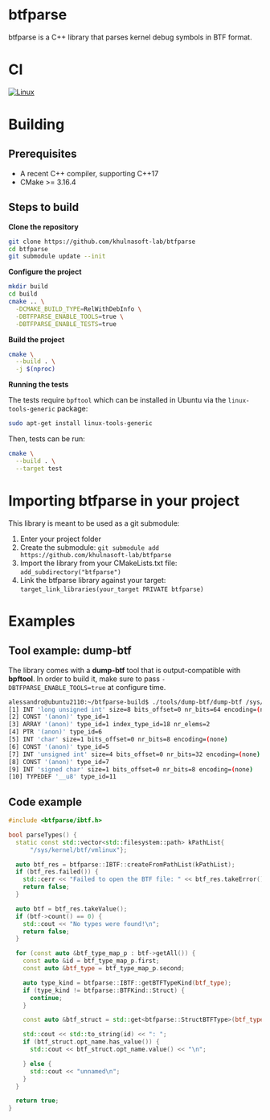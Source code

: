 # btfparse

btfparse is a C++ library that parses kernel debug symbols in BTF format.

# CI

[![Linux](https://github.com/khulnasoft-lab/btfparse/actions/workflows/main.yml/badge.svg)](https://github.com/khulnasoft-lab/btfparse/actions/workflows/main.yml)

# Building

## Prerequisites

 * A recent C++ compiler, supporting C++17
 * CMake >= 3.16.4

## Steps to build

**Clone the repository**

```bash
git clone https://github.com/khulnasoft-lab/btfparse
cd btfparse
git submodule update --init
```

**Configure the project**

```bash
mkdir build
cd build
cmake .. \
  -DCMAKE_BUILD_TYPE=RelWithDebInfo \
  -DBTFPARSE_ENABLE_TOOLS=true \
  -DBTFPARSE_ENABLE_TESTS=true
```

**Build the project**

```bash
cmake \
  --build . \
  -j $(nproc)
```

**Running the tests**

The tests require `bpftool` which can be installed in Ubuntu via the `linux-tools-generic` package:

```bash
sudo apt-get install linux-tools-generic
```

Then, tests can be run:

```bash
cmake \
  --build . \
  --target test
```

# Importing btfparse in your project

This library is meant to be used as a git submodule:

1. Enter your project folder
2. Create the submodule: `git submodule add https://github.com/khulnasoft-lab/btfparse`
3. Import the library from your CMakeLists.txt file: `add_subdirectory("btfparse")`
4. Link the btfparse library against your target: `target_link_libraries(your_target PRIVATE btfparse)`

# Examples

## Tool example: dump-btf

The library comes with a **dump-btf** tool that is output-compatible with **bpftool**. In order to build it, make sure to pass `-DBTFPARSE_ENABLE_TOOLS=true` at configure time.

```bash
alessandro@ubuntu2110:~/btfparse-build$ ./tools/dump-btf/dump-btf /sys/kernel/btf/vmlinux | head
[1] INT 'long unsigned int' size=8 bits_offset=0 nr_bits=64 encoding=(none)
[2] CONST '(anon)' type_id=1
[3] ARRAY '(anon)' type_id=1 index_type_id=18 nr_elems=2
[4] PTR '(anon)' type_id=6
[5] INT 'char' size=1 bits_offset=0 nr_bits=8 encoding=(none)
[6] CONST '(anon)' type_id=5
[7] INT 'unsigned int' size=4 bits_offset=0 nr_bits=32 encoding=(none)
[8] CONST '(anon)' type_id=7
[9] INT 'signed char' size=1 bits_offset=0 nr_bits=8 encoding=(none)
[10] TYPEDEF '__u8' type_id=11
```

## Code example

```c++
#include <btfparse/ibtf.h>

bool parseTypes() {
  static const std::vector<std::filesystem::path> kPathList{
      "/sys/kernel/btf/vmlinux"};

  auto btf_res = btfparse::IBTF::createFromPathList(kPathList);
  if (btf_res.failed()) {
    std::cerr << "Failed to open the BTF file: " << btf_res.takeError() << "\n";
    return false;
  }

  auto btf = btf_res.takeValue();
  if (btf->count() == 0) {
    std::cout << "No types were found!\n";
    return false;
  }

  for (const auto &btf_type_map_p : btf->getAll()) {
    const auto &id = btf_type_map_p.first;
    const auto &btf_type = btf_type_map_p.second;

    auto type_kind = btfparse::IBTF::getBTFTypeKind(btf_type);
    if (type_kind != btfparse::BTFKind::Struct) {
      continue;
    }

    const auto &btf_struct = std::get<btfparse::StructBTFType>(btf_type);

    std::cout << std::to_string(id) << ": ";
    if (btf_struct.opt_name.has_value()) {
      std::cout << btf_struct.opt_name.value() << "\n";

    } else {
      std::cout << "unnamed\n";
    }
  }

  return true;
}
```
